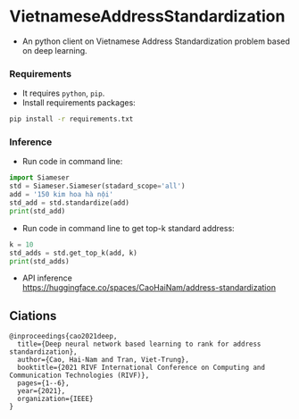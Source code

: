 # VietnameseAddressStandardization

* An python client on Vietnamese Address Standardization problem based on deep learning.

### Requirements

* It requires ```python```, ```pip```.
* Install requirements packages:
```sh
pip install -r requirements.txt
```

### Inference <br>
* Run code in command line:
```python
import Siameser
std = Siameser.Siameser(stadard_scope='all')
add = '150 kim hoa hà nội'
std_add = std.standardize(add)
print(std_add)
```

* Run code in command line to get top-k standard address:
```python
k = 10
std_adds = std.get_top_k(add, k)
print(std_adds)
```

* API inference <br>
https://huggingface.co/spaces/CaoHaiNam/address-standardization

## Ciations
```
@inproceedings{cao2021deep,
  title={Deep neural network based learning to rank for address standardization},
  author={Cao, Hai-Nam and Tran, Viet-Trung},
  booktitle={2021 RIVF International Conference on Computing and Communication Technologies (RIVF)},
  pages={1--6},
  year={2021},
  organization={IEEE}
}
```
